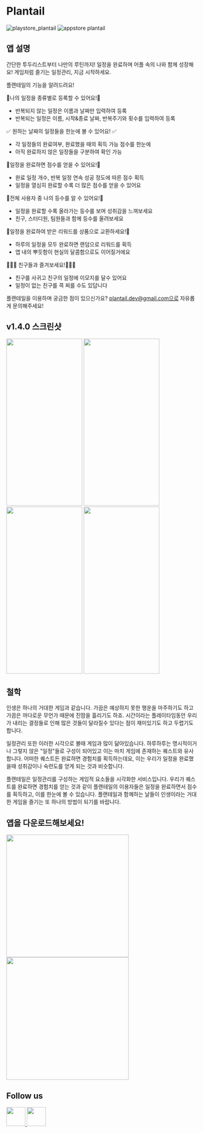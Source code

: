 # Plantail

![playstore_plantail](https://github.com/Gummybearr/plantail/assets/41829700/f932fcb6-8e9d-4a07-9a2f-f7b5a7193773)
![appstore plantail](https://github.com/Gummybearr/plantail/assets/41829700/d97b4360-a92b-46d0-87cc-94343fad59b9)

## 앱 설명

간단한 투두리스트부터 나만의 루틴까지!
일정을 완료하며 어플 속의 나와 함께 성장해요!
게임처럼 즐기는 일정관리, 지금 시작하세요.

플랜테일의 기능을 알려드려요!

📒나의 일정을 종류별로 등록할 수 있어요!📒
- 반복되지 않는 일정은 이름과 날짜만 입력하여 등록
- 반복되는 일정은 이름, 시작&종료 날짜, 반복주기와 횟수를 입력하여 등록

✅ 원하는 날짜의 일정들을 한눈에 볼 수 있어요! ✅
- 각 일정들의 완료여부, 완료했을 때의 획득 가능 점수를 한눈에
- 아직 완료하지 않은 일정들을 구분하여 확인 가능

💯일정을 완료하면 점수를 얻을 수 있어요!💯
- 완료 일정 개수, 반복 일정 연속 성공 정도에 따른 점수 획득
- 일정을 열심히 완료할 수록 더 많은 점수를 얻을 수 있어요

👑전체 사용자 중 나의 등수를 알 수 있어요!👑
- 일정을 완료할 수록 올라가는 등수를 보며 성취감을 느껴보세요
- 친구, 스터디원, 팀원들과 함께 등수를 올려보세요

🎁일정을 완료하여 받은 리워드를 상품으로 교환하세요!🎁
- 하루의 일정을 모두 완료하면 랜덤으로 리워드를 획득
- 앱 내의 뿌듯함이 현실의 달콤함으로도 이어질거에요

🧑‍🤝‍🧑 친구들과 즐겨보세요!🧑‍🤝‍🧑
- 친구를 사귀고 친구의 일정에 이모지를 달수 있어요
- 일정이 없는 친구를 콕 찌를 수도 있답니다

플랜테일을 이용하며 궁금한 점이 있으신가요?
plantail.dev@gmail.com으로 자유롭게 문의해주세요!

## v1.4.0 스크린샷

<img src="https://github.com/Gummybearr/plantail/assets/41829700/c8caecfb-3971-407e-b372-dfee96bd1974" width="200" height="440">

<img src="https://github.com/Gummybearr/plantail/assets/41829700/b76207b6-85b4-41da-91c9-d62c065e766c" width="200" height="440">

<img src="https://github.com/Gummybearr/plantail/assets/41829700/912f43a5-6147-432a-82e6-b4eb719e76d7" width="200" height="440">

<img src="https://github.com/Gummybearr/plantail/assets/41829700/edccaabf-7ba9-4885-beeb-8725c20fa10d" width="200" height="440">

## 철학

인생은 하나의 거대한 게임과 같습니다. 가끔은 예상하지 못한 행운을 마주하기도 하고 가끔은 까다로운 무언가 때문에 진땀을 흘리기도 하죠. 시간이라는 플레이타임동안 우리가 내리는 결정들로 인해 많은 것들이 달라질수 있다는 점이 재미있기도 하고 두렵기도 합니다. 

일정관리 또한 이러한 시각으로 볼때 게임과 많이 닮아있습니다. 하루하루는 명시적이거나 그렇지 않은 "일정"들로 구성이 되어있고 이는 마치 게임에 존재하는 퀘스트와 유사합니다. 어떠한 퀘스트든 완료하면 경험치를 획득하는데요, 이는 우리가 일정을 완료했을때 성취감이나 숙련도를 얻게 되는 것과 비슷합니다.

플랜테일은 일정관리를 구성하는 게임적 요소들을 시각화한 서비스입니다. 우리가 퀘스트를 완료하면 경험치를 얻는 것과 같이 플랜테일의 이용자들은 일정을 완료하면서 점수를 획득하고, 이를 한눈에 볼 수 있습니다. 플랜테일과 함께하는 날들이 인생이라는 거대한 게임을 즐기는 또 하나의 방법이 되기를 바랍니다. 


## 앱을 다운로드해보세요!

<a href="https://play.google.com/store/apps/details?id=com.plantail.client">
  <img src="https://github.com/Gummybearr/plantail/assets/41829700/74a3b4d9-9f98-4403-ab56-868aa82ef6fd" width="323">
</a>

<a href="https://apps.apple.com/kr/app/%ED%94%8C%EB%9E%9C%ED%85%8C%EC%9D%BC/id6475001612">
  <img src="https://github.com/Gummybearr/plantail/assets/41829700/858b912a-7576-48a4-a45f-c4ab8def0da3" width="323">
</a>


## Follow us

<a href="https://www.instagram.com/plantail.official">
  <img src="https://tncs.org/wp-content/uploads/Instagram-Icon.png" width="50">
</a>

<a href="https://www.instagram.com/plantail.official">
  <img src="https://uxwing.com/wp-content/themes/uxwing/download/brands-and-social-media/x-social-media-logo-icon.png" width="50">
</a>
